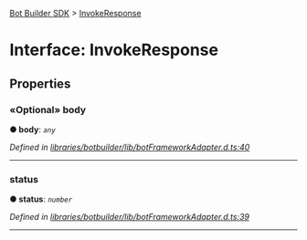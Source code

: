 [Bot Builder SDK](../README.md) > [InvokeResponse](../interfaces/botbuilder.invokeresponse.md)



# Interface: InvokeResponse


## Properties
<a id="body"></a>

### «Optional» body

**●  body**:  *`any`* 

*Defined in [libraries/botbuilder/lib/botFrameworkAdapter.d.ts:40](https://github.com/Microsoft/botbuilder-js/blob/f596b7c/libraries/botbuilder/lib/botFrameworkAdapter.d.ts#L40)*





___

<a id="status"></a>

###  status

**●  status**:  *`number`* 

*Defined in [libraries/botbuilder/lib/botFrameworkAdapter.d.ts:39](https://github.com/Microsoft/botbuilder-js/blob/f596b7c/libraries/botbuilder/lib/botFrameworkAdapter.d.ts#L39)*





___


